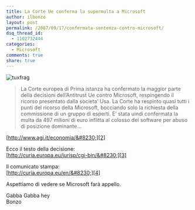 ```yaml
---
title: La Corte Ue conferma la supermulta a Microsoft
author: ilbonzo
layout: post
permalink: /2007/09/17/confermata-sentenza-contro-microsoft/
dsq_thread_id:
  - 1102732444
categories:
  - Microsoft
comments: true
share: true
---
```

![tuxfrag][1]

> La Corte europea di Prima istanza ha confermato la maggior parte della decisioni dell&#8217;Antitrust Ue contro Microsoft, respingendo il ricorso presentato dalla societa&#8217; Usa. La Corte ha respinto quasi tutti i punti del ricorso della Microsoft, bocciando solo la richiesta della commissione di un gruppo di esperti. E&#8217; stata uindi confermata la multa da 497 milioni di euro inflitta al colosso del software per abuso di posizione dominante&#8230;

[http://www.agi.it/economia/&#8230;][2]

Ecco il testo della decisione:  
[http://curia.europa.eu/jurisp/cgi-bin/&#8230;][3]

Il comunicato stampa:  
[http://curia.europa.eu/en/&#8230;][4]

Aspettiamo di vedere se Microsoft farà appello.

Gabba Gabba hey  
Bonzo

<div class='kindleWidget kindleLight' >

</div>



 [1]: http://magni.me/wp-content/uploads/2007/09/tuxfrag.jpg
 [2]: http://www.agi.it/economia/notizie/200709171005-eco-rt11014-art.html
 [3]: http://curia.europa.eu/jurisp/cgi-bin/form.pl?lang=EN&#038;Submit=rechercher&#038;numaff=T-201/04
 [4]: http://curia.europa.eu/en/actu/communiques/cp07/aff/cp070063en.pdf
